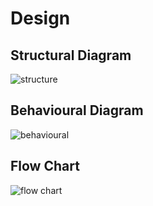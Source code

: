 # Design 
## Structural Diagram

![structure](https://user-images.githubusercontent.com/47130806/156202311-452fa7ec-1e1a-4864-8b20-4a25120e6310.PNG)


## Behavioural Diagram

![behavioural](https://user-images.githubusercontent.com/47130806/156209645-3a27c230-37bf-4096-90a8-d90af5dbd4b0.PNG)



## Flow Chart

![flow chart](https://user-images.githubusercontent.com/47130806/156200549-72d5b1fd-92c4-42dc-b29e-64111de9a5c3.PNG)
